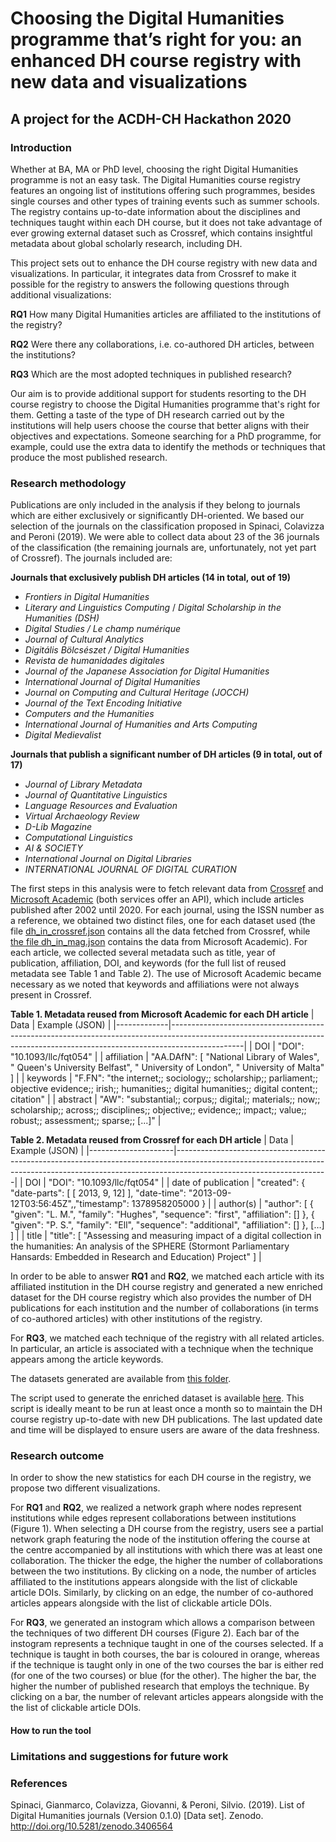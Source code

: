 # Choosing the Digital Humanities programme that’s right for you: an enhanced DH course registry with new data and visualizations
## A project for the ACDH-CH Hackathon 2020

### Introduction

Whether at BA, MA or PhD level, choosing the right Digital Humanities programme is not an easy task. The Digital Humanities course registry features an ongoing list of institutions offering such programmes, besides single courses and other types of training events such as summer schools. The registry contains up-to-date information about the disciplines and techniques taught within each DH course, but it does not take advantage of ever growing external dataset such as Crossref, which contains insightful metadata about global scholarly research, including DH.

This project sets out to enhance the DH course registry with new data and visualizations. In particular, it integrates data from Crossref to make it possible for the registry to answers the following questions through additional visualizations:

**RQ1** How many Digital Humanities articles are affiliated to the institutions of the registry?

**RQ2** Were there any collaborations, i.e. co-authored DH articles, between the institutions?

**RQ3** Which are the most adopted techniques in published research?

Our aim is to provide additional support for students resorting to the DH course registry to choose the Digital Humanities programme that's right for them. Getting a taste of the type of DH research carried out by the institutions will help users choose the course that better aligns with their objectives and expectations. Someone searching for a PhD programme, for example, could use the extra data to identify the methods or techniques that produce the most published research.

### Research methodology

Publications are only included in the analysis if they belong to journals which are either exclusively or significantly DH-oriented. We based our selection of the journals on the classification proposed in Spinaci, Colavizza and Peroni (2019). We were able to collect data about 23 of the 36 journals of the classification (the remaining journals are, unfortunately, not yet part of Crossref). The journals included are:

**Journals that exclusively publish DH articles (14 in total, out of 19)**
- *Frontiers in Digital Humanities*
- *Literary and Linguistics Computing* / *Digital Scholarship in the Humanities (DSH)*
- *Digital Studies / Le champ numérique*
- *Journal of Cultural Analytics* 
- *Digitális Bölcsészet / Digital Humanities*
- *Revista de humanidades digitales* 
- *Journal of the Japanese Association for Digital Humanities*
- *International Journal of Digital Humanities*
- *Journal on Computing and Cultural Heritage (JOCCH)* 
- *Journal of the Text Encoding Initiative*
- *Computers and the Humanities*
- *International Journal of Humanities and Arts Computing*
- *Digital Medievalist*

**Journals that publish a significant number of DH articles (9  in total, out of 17)**
- *Journal of Library Metadata*
- *Journal of Quantitative Linguistics*
- *Language Resources and Evaluation*
- *Virtual Archaeology Review*
- *D-Lib Magazine*
- *Computational Linguistics*
- *AI & SOCIETY*
- *International Journal on Digital Libraries*
- *INTERNATIONAL JOURNAL OF DIGITAL CURATION*

The first steps in this analysis were to fetch relevant data from [Crossref](https://www.crossref.org/) and [Microsoft Academic](https://academic.microsoft.com/home) (both services offer an API), which include articles published after 2002 until 2020. For each journal, using the ISSN number as a reference, we obtained two distinct files, one for each dataset used (the file [dh_in_crossref.json](https://github.com/br0ast/ACDH-2020/blob/master/src/data/gen/dh_in_crossref.json) contains all the data fetched from Crossref, while [the file dh_in_mag.json](https://github.com/br0ast/ACDH-2020/blob/master/src/data/gen/dh_in_mag.json) contains the data from Microsoft Academic). For each article, we collected several metadata such as title, year of publication, affiliation, DOI, and keywords (for the full list of reused metadata see Table 1 and Table 2). The use of Microsoft Academic became necessary as we noted that keywords and affiliations were not always present in Crossref.

**Table 1. Metadata reused from Microsoft Academic for each DH article**
| Data | Example (JSON) |
|-------------|------------------------------------------------------------------------------------------------------------------------------------------------------------------------------|
| DOI | "DOI": "10.1093/llc/fqt054" |
| affiliation | "AA.DAfN": [ "National Library of Wales", " Queen's University Belfast", " University of London", " University of Malta" ] |
| keywords | "F.FN": "the internet;; sociology;; scholarship;; parliament;; objective evidence;; irish;; humanities;; digital humanities;; digital content;; citation" |
| abstract | "AW": "substantial;; corpus;; digital;; materials;; now;; scholarship;; across;; disciplines;; objective;; evidence;; impact;; value;; robust;; assessment;; sparse;; [...]" |

**Table 2. Metadata reused from Crossref for each DH article**
| Data | Example (JSON) |
|---------------------|--------------------------------------------------------------------------------------------------------------------------------------------------------------------------------------------------|
| DOI | "DOI": "10.1093/llc/fqt054" |
| date of publication | "created": { "date-parts": [ [ 2013, 9, 12] ], "date-time": "2013-09-12T03:56:45Z",,"timestamp": 1378958205000 } |
| author(s) | "author": [ { "given": "L. M.", "family": "Hughes", "sequence": "first", "affiliation": [] }, { "given": "P. S.", "family": "Ell", "sequence": "additional", "affiliation": [] }, […] ] |
| title | "title": [ "Assessing and measuring impact of a digital collection in the humanities: An analysis of the SPHERE (Stormont Parliamentary Hansards: Embedded in Research and Education) Project" ] |

In order to be able to answer **RQ1** and **RQ2**, we matched each article with its affiliated institution in the DH course registry and generated a new enriched dataset for the DH course registry which also provides the number of DH publications for each institution and the number of collaborations (in terms of co-authored articles) with other institutions of the registry.

For **RQ3**, we matched each technique of the registry with all related articles. In particular, an article is associated with a technique when the technique appears among the article keywords.

The datasets generated are available from [this folder](https://github.com/br0ast/ACDH-2020/tree/master/src/data/res).  

<!---
Check, are we going to create a single script (to be launched once a week) calling any other script?
-->
The script used to generate the enriched dataset is available [here](https://github.com/br0ast/ACDH-2020/tree/master/src/script). This script is ideally meant to be run at least once a month so to maintain the DH course registry up-to-date with new DH publications. The last updated date and time will be displayed to ensure users are aware of the data freshness.

### Research outcome

In order to show the new statistics for each DH course in the registry, we propose two different visualizations. 

For **RQ1** and **RQ2**, we realized a network graph where nodes represent institutions while edges represent collaborations between institutions (Figure 1). When selecting a DH course from the registry, users see a partial network graph featuring the node of the institution offering the course at the centre accompanied by all institutions with which there was at least one collaboration. The thicker the edge, the higher the number of collaborations between the two institutions. By clicking on a node, the number of articles affiliated to the institutions appears alongside with the list of clickable article DOIs. Similarly, by clicking on an edge, the number of co-authored articles appears alongside with the list of clickable article DOIs.

<!---
Figure 1
-->

For **RQ3**, we generated an instogram which allows a comparison between the techniques of two different DH courses (Figure 2). Each bar of the instogram represents a technique taught in one of the courses selected. If a technique is taught in both courses, the bar is coloured in orange, whereas if the technique is taught only in one of the two courses the bar is either red (for one of the two courses) or blue (for the other). The higher the bar, the higher the number of published research that employs the technique. By clicking on a bar, the number of relevant articles appears alongside with the the list of clickable article DOIs.   

<!---
Figure 2
-->

#### How to run the tool
	
### Limitations and suggestions for future work

### References

Spinaci, Gianmarco, Colavizza, Giovanni, & Peroni, Silvio. (2019). List of Digital Humanities journals (Version 0.1.0) [Data set]. Zenodo. http://doi.org/10.5281/zenodo.3406564

